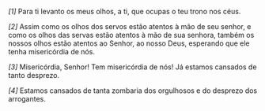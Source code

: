 *[1]* Para ti levanto os meus olhos, a ti, que ocupas o teu trono nos céus.

*[2]* Assim como os olhos dos servos estão atentos à mão de seu senhor, e como os olhos das servas estão atentos à mão de sua senhora, também os nossos olhos estão atentos ao Senhor, ao nosso Deus, esperando que ele tenha misericórdia de nós.

*[3]* Misericórdia, Senhor! Tem misericórdia de nós! Já estamos cansados de tanto desprezo.

*[4]* Estamos cansados de tanta zombaria dos orgulhosos e do desprezo dos arrogantes.

